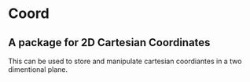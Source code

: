 # Coord

## A package for 2D Cartesian Coordinates

This can be used to store and manipulate cartesian coordiantes in a two dimentional plane.
